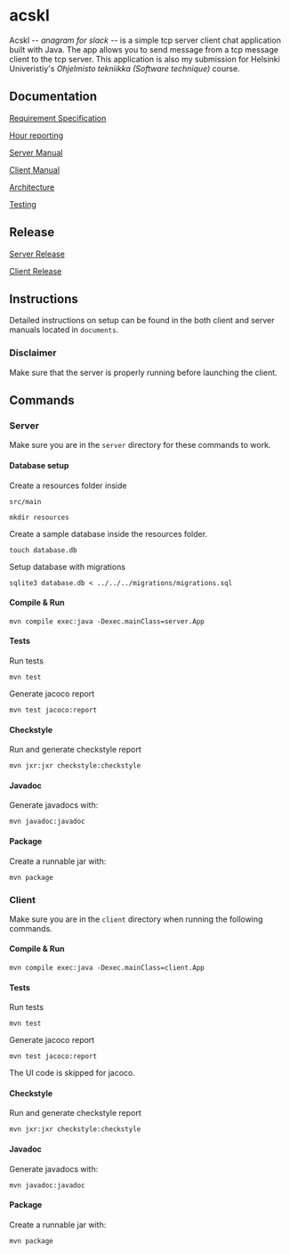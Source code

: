 # acskl

Acskl -- _anagram for slack_ -- is a simple tcp server client chat application built with Java. The app allows you to send message from a tcp message client to the tcp server. This application is also my submission for Helsinki Univeristiy's _Ohjelmisto tekniikka (Software technique)_ course. 

## Documentation

[Requirement Specification](https://github.com/nnecklace/acskl/blob/master/documents/requirement-specification.md)

[Hour reporting](https://github.com/nnecklace/acskl/blob/master/documents/hours.md)

[Server Manual](https://github.com/nnecklace/acskl/blob/master/documents/manual-server.md)

[Client Manual](https://github.com/nnecklace/acskl/blob/master/documents/manual-client.md)

[Architecture](https://github.com/nnecklace/acskl/blob/master/documents/architecture.md)

[Testing](https://github.com/nnecklace/acskl/blob/master/documents/testing.md)

## Release

[Server Release](https://github.com/nnecklace/acskl/releases/tag/Server-1.2)

[Client Release](https://github.com/nnecklace/acskl/releases/tag/Client-1.2)

## Instructions

Detailed instructions on setup can be found in the both client and server manuals located in `documents`.

### Disclaimer
Make sure that the server is properly running before launching the client.

## Commands

### Server 

Make sure you are in the `server` directory for these commands to work.

#### Database setup

Create a resources folder inside 

```src/main```

```mkdir resources```

Create a sample database inside the resources folder.

```touch database.db``` 

Setup database with migrations

```sqlite3 database.db < ../../../migrations/migrations.sql``` 

#### Compile & Run

```mvn compile exec:java -Dexec.mainClass=server.App```

#### Tests

Run tests

```mvn test```

Generate jacoco report

```mvn test jacoco:report``` 

#### Checkstyle

Run and generate checkstyle report

```mvn jxr:jxr checkstyle:checkstyle```

#### Javadoc

Generate javadocs with:

```mvn javadoc:javadoc```

#### Package

Create a runnable jar with:

```mvn package```

### Client

Make sure you are in the `client` directory when running the following commands.

#### Compile & Run

```mvn compile exec:java -Dexec.mainClass=client.App```

#### Tests

Run tests

```mvn test```

Generate jacoco report

```mvn test jacoco:report``` 

The UI code is skipped for jacoco.

#### Checkstyle

Run and generate checkstyle report

```mvn jxr:jxr checkstyle:checkstyle```

#### Javadoc

Generate javadocs with:

```mvn javadoc:javadoc```

#### Package

Create a runnable jar with:

```mvn package```